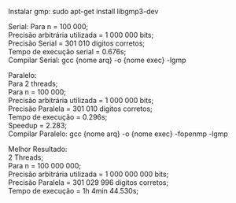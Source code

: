 Instalar gmp: sudo apt-get install libgmp3-dev

Serial:
Para n = 100 000;  
Precisão arbitrária utilizada = 1 000 000 bits;  
Precisão Serial = 301 010 digitos corretos;  
Tempo de execução serial = 0.676s;  
Compilar Serial: gcc {nome arq} -o {nome exec} -lgmp

Paralelo:  
Para 2 threads;  
Para n = 100 000;  
Precisão arbitrária utilizada = 1 000 000 bits;  
Precisão Paralela = 301 010 digitos corretos;  
Tempo de execução = 0.296s;  
Speedup = 2.283;  
Compilar Paralelo: gcc {nome arq} -o {nome exec} -fopenmp -lgmp

Melhor Resultado:  
2 Threads;  
Para n = 100 000 000;  
Precisão arbitrária utilizada = 1 000 000 000 bits;  
Precisão Paralela = 301 029 996 digitos corretos;  
Tempo de execução = 1h 4min 44.530s;

